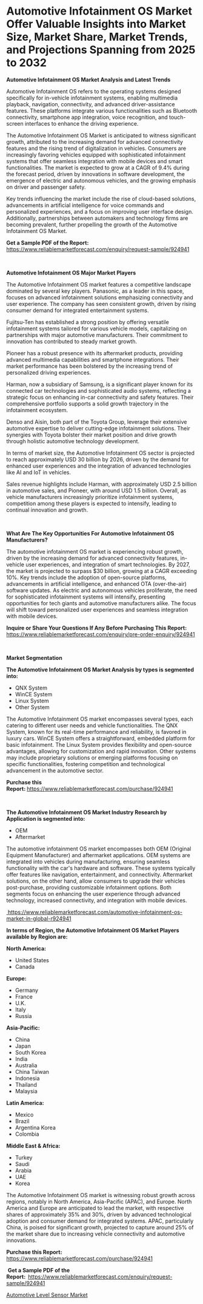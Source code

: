 <p><h1>Automotive Infotainment OS Market Offer Valuable Insights into Market Size, Market Share, Market Trends, and Projections Spanning from 2025 to 2032</h1></p><p><strong>Automotive Infotainment OS Market Analysis and Latest Trends</strong></p>
<p><p>Automotive Infotainment OS refers to the operating systems designed specifically for in-vehicle infotainment systems, enabling multimedia playback, navigation, connectivity, and advanced driver-assistance features. These platforms integrate various functionalities such as Bluetooth connectivity, smartphone app integration, voice recognition, and touch-screen interfaces to enhance the driving experience.</p><p>The Automotive Infotainment OS Market is anticipated to witness significant growth, attributed to the increasing demand for advanced connectivity features and the rising trend of digitalization in vehicles. Consumers are increasingly favoring vehicles equipped with sophisticated infotainment systems that offer seamless integration with mobile devices and smart functionalities. The market is expected to grow at a CAGR of 9.4% during the forecast period, driven by innovations in software development, the emergence of electric and autonomous vehicles, and the growing emphasis on driver and passenger safety.</p><p>Key trends influencing the market include the rise of cloud-based solutions, advancements in artificial intelligence for voice commands and personalized experiences, and a focus on improving user interface design. Additionally, partnerships between automakers and technology firms are becoming prevalent, further propelling the growth of the Automotive Infotainment OS Market.</p></p>
<p><strong>Get a Sample PDF of the Report:&nbsp;</strong> <a href="https://www.reliablemarketforecast.com/enquiry/request-sample/924941?utm_campaign=3327&utm_medium=2&utm_source=Github&utm_content=ia&utm_term=30032025&utm_id=automotive-infotainment-os">https://www.reliablemarketforecast.com/enquiry/request-sample/924941</a></p>
<p>&nbsp;</p>
<p><strong>Automotive Infotainment OS Major Market Players</strong></p>
<p><p>The Automotive Infotainment OS market features a competitive landscape dominated by several key players. Panasonic, as a leader in this space, focuses on advanced infotainment solutions emphasizing connectivity and user experience. The company has seen consistent growth, driven by rising consumer demand for integrated entertainment systems. </p><p>Fujitsu-Ten has established a strong position by offering versatile infotainment systems tailored for various vehicle models, capitalizing on partnerships with major automotive manufacturers. Their commitment to innovation has contributed to steady market growth.</p><p>Pioneer has a robust presence with its aftermarket products, providing advanced multimedia capabilities and smartphone integrations. Their market performance has been bolstered by the increasing trend of personalized driving experiences.</p><p>Harman, now a subsidiary of Samsung, is a significant player known for its connected car technologies and sophisticated audio systems, reflecting a strategic focus on enhancing in-car connectivity and safety features. Their comprehensive portfolio supports a solid growth trajectory in the infotainment ecosystem.</p><p>Denso and Aisin, both part of the Toyota Group, leverage their extensive automotive expertise to deliver cutting-edge infotainment solutions. Their synergies with Toyota bolster their market position and drive growth through holistic automotive technology development.</p><p>In terms of market size, the Automotive Infotainment OS sector is projected to reach approximately USD 30 billion by 2026, driven by the demand for enhanced user experiences and the integration of advanced technologies like AI and IoT in vehicles.</p><p>Sales revenue highlights include Harman, with approximately USD 2.5 billion in automotive sales, and Pioneer, with around USD 1.5 billion. Overall, as vehicle manufacturers increasingly prioritize infotainment systems, competition among these players is expected to intensify, leading to continual innovation and growth.</p></p>
<p>&nbsp;</p>
<p><strong>What Are The Key Opportunities For Automotive Infotainment OS Manufacturers?</strong></p>
<p><p>The automotive infotainment OS market is experiencing robust growth, driven by the increasing demand for advanced connectivity features, in-vehicle user experiences, and integration of smart technologies. By 2027, the market is projected to surpass $30 billion, growing at a CAGR exceeding 10%. Key trends include the adoption of open-source platforms, advancements in artificial intelligence, and enhanced OTA (over-the-air) software updates. As electric and autonomous vehicles proliferate, the need for sophisticated infotainment systems will intensify, presenting opportunities for tech giants and automotive manufacturers alike. The focus will shift toward personalized user experiences and seamless integration with mobile devices.</p></p>
<p><strong>Inquire or Share Your Questions If Any Before Purchasing This Report:</strong> <a href="https://www.reliablemarketforecast.com/enquiry/pre-order-enquiry/924941?utm_campaign=3327&utm_medium=2&utm_source=Github&utm_content=ia&utm_term=30032025&utm_id=automotive-infotainment-os">https://www.reliablemarketforecast.com/enquiry/pre-order-enquiry/924941</a></p>
<p>&nbsp;</p>
<p><strong>Market Segmentation</strong></p>
<p><strong>The Automotive Infotainment OS Market Analysis by types is segmented into:</strong></p>
<p><ul><li>QNX System</li><li>WinCE System</li><li>Linux System</li><li>Other System</li></ul></p>
<p><p>The Automotive Infotainment OS market encompasses several types, each catering to different user needs and vehicle functionalities. The QNX System, known for its real-time performance and reliability, is favored in luxury cars. WinCE System offers a straightforward, embedded platform for basic infotainment. The Linux System provides flexibility and open-source advantages, allowing for customization and rapid innovation. Other systems may include proprietary solutions or emerging platforms focusing on specific functionalities, fostering competition and technological advancement in the automotive sector.</p></p>
<p><strong>Purchase this Report:&nbsp;</strong><a href="https://www.reliablemarketforecast.com/purchase/924941?utm_campaign=3327&utm_medium=2&utm_source=Github&utm_content=ia&utm_term=30032025&utm_id=automotive-infotainment-os">https://www.reliablemarketforecast.com/purchase/924941</a></p>
<p>&nbsp;</p>
<p><strong>The Automotive Infotainment OS Market Industry Research by Application is segmented into:</strong></p>
<p><ul><li>OEM</li><li>Aftermarket</li></ul></p>
<p><p>The automotive infotainment OS market encompasses both OEM (Original Equipment Manufacturer) and aftermarket applications. OEM systems are integrated into vehicles during manufacturing, ensuring seamless functionality with the car's hardware and software. These systems typically offer features like navigation, entertainment, and connectivity. Aftermarket solutions, on the other hand, allow consumers to upgrade their vehicles post-purchase, providing customizable infotainment options. Both segments focus on enhancing the user experience through advanced technology, increased connectivity, and integration with mobile devices.</p></p>
<p><a href="https://www.reliablemarketforecast.com/automotive-infotainment-os-market-in-global-r924941?utm_campaign=3327&utm_medium=2&utm_source=Github&utm_content=ia&utm_term=30032025&utm_id=automotive-infotainment-os">&nbsp;https://www.reliablemarketforecast.com/automotive-infotainment-os-market-in-global-r924941</a></p>
<p><strong>In terms of Region, the Automotive Infotainment OS Market Players available by Region are:</strong></p>
<p>
    <p> <strong> North America: </strong>
        <ul>
            <li>United States</li>
            <li>Canada</li>
        </ul>
        </p> 
    <p> <strong> Europe: </strong>
        <ul>
            <li>Germany</li>
            <li>France</li>
            <li>U.K.</li>
            <li>Italy</li>
            <li>Russia</li>
        </ul>
        </p> 
    <p> <strong> Asia-Pacific: </strong>
        <ul>
            <li>China</li>
            <li>Japan</li>
            <li>South Korea</li>
            <li>India</li>
            <li>Australia</li>
            <li>China Taiwan</li>
            <li>Indonesia</li>
            <li>Thailand</li>
            <li>Malaysia</li>
        </ul>
        </p> 
    <p> <strong> Latin America: </strong>
        <ul>
            <li>Mexico</li>
            <li>Brazil</li>
            <li>Argentina Korea</li>
            <li>Colombia</li>
        </ul>
        </p> 
    <p> <strong> Middle East & Africa: </strong>
        <ul>
            <li>Turkey</li>
            <li>Saudi</li>
            <li>Arabia</li>
            <li>UAE</li>
            <li>Korea</li>
        </ul>
    </p>
    </p>
<p><p>The Automotive Infotainment OS market is witnessing robust growth across regions, notably in North America, Asia-Pacific (APAC), and Europe. North America and Europe are anticipated to lead the market, with respective shares of approximately 35% and 30%, driven by advanced technological adoption and consumer demand for integrated systems. APAC, particularly China, is poised for significant growth, projected to capture around 25% of the market share due to increasing vehicle connectivity and automotive innovations.</p></p>
<p><strong>Purchase this Report: </strong><a href="https://www.reliablemarketforecast.com/purchase/924941?utm_campaign=3327&utm_medium=2&utm_source=Github&utm_content=ia&utm_term=30032025&utm_id=automotive-infotainment-os">https://www.reliablemarketforecast.com/purchase/924941</a></p>
<p>&nbsp;<strong>Get a Sample PDF of the Report:&nbsp;&nbsp;</strong><a href="https://www.reliablemarketforecast.com/enquiry/request-sample/924941?utm_campaign=3327&utm_medium=2&utm_source=Github&utm_content=ia&utm_term=30032025&utm_id=automotive-infotainment-os">https://www.reliablemarketforecast.com/enquiry/request-sample/924941</a></p>
<p><strong></strong></p>
<p><p><a href="https://github.com/peggiputra7o/Market-Research-Report-List-1/blob/main/automotive-level-sensor-market.md?utm_campaign=3327&utm_medium=2&utm_source=Github&utm_content=ia&utm_term=30032025&utm_id=automotive-infotainment-os">Automotive Level Sensor Market</a></p></p>